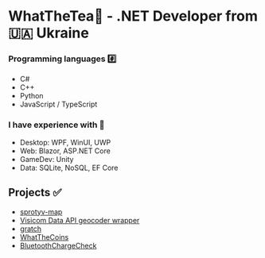# WhatTheTea🍵 - .NET Developer from 🇺🇦 Ukraine

### Programming languages #️⃣
- C#
- C++
- Python
- JavaScript / TypeScript

### I have experience with 🎯
- Desktop: WPF, WinUI, UWP
- Web: Blazor, ASP.NET Core
- GameDev: Unity
- Data: SQLite, NoSQL, EF Core
  
## Projects ✅
- [sprotyv-map](https://github.com/WhatTheTea/sprotyvmap)
- [Visicom Data API geocoder wrapper](https://github.com/WhatTheTea/Visicom.DataApi.Geocoder)
- [gratch](https://github.com/WhatTheTea/gratch)
- [WhatTheCoins](https://github.com/WhatTheTea/WhatTheCoins)
- [BluetoothChargeCheck](https://github.com/WhatTheTea/DCT.TraineeTasks.BluetoothChargeCheck)
